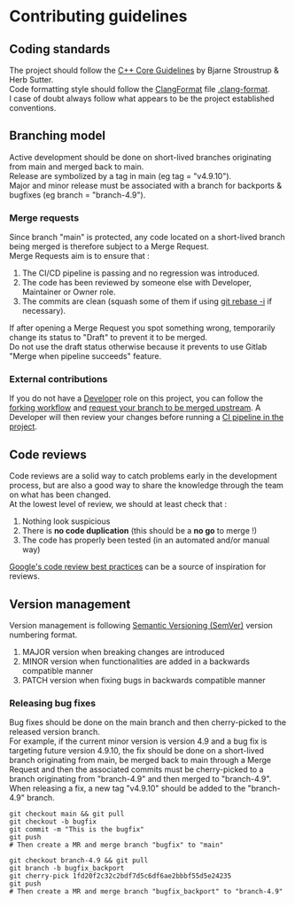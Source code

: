 
# Contributing guidelines

## Coding standards

The project should follow the [C++ Core Guidelines](https://isocpp.github.io/CppCoreGuidelines/CppCoreGuidelines) by Bjarne Stroustrup & Herb Sutter. \
Code formatting style should follow the [ClangFormat](https://clang.llvm.org/docs/ClangFormat.html) file [.clang-format](https://gitlab.com/squey/squey/-/blob/main/.clang-format). \
I case of doubt always follow what appears to be the project established conventions.

## Branching model

Active development should be done on short-lived branches originating from main and merged back to main. \
Release are symbolized by a tag in main (eg tag = "v4.9.10"). \
Major and minor release must be associated with a branch for backports & bugfixes (eg branch = "branch-4.9").

### Merge requests

Since branch "main" is protected, any code located on a short-lived branch being merged is therefore subject to a Merge Request. \
Merge Requests aim is to ensure that :

1. The CI/CD pipeline is passing and no regression was introduced.
2. The code has been reviewed by someone else with Developer, Maintainer or Owner role.
3. The commits are clean (squash some of them if using [git rebase -i](https://gitlab.com/squey/squey/-/wikis/rebase) if necessary).

If after opening a Merge Request you spot something wrong, temporarily change its status to "Draft" to prevent it to be merged. \
Do not use the draft status otherwise because it prevents to use Gitlab "Merge when pipeline succeeds" feature.

### External contributions

If you do not have a [Developer](https://docs.gitlab.com/ee/user/permissions.html) role on this project, you can follow the [forking workflow](https://docs.gitlab.com/ee/user/project/repository/forking_workflow.html) and [request your branch to be merged upstream](https://docs.gitlab.com/ee/user/project/repository/forking_workflow.html#merging-upstream). A Developer will then review your changes before running a [CI pipeline in the project](https://docs.gitlab.com/ee/ci/pipelines/merge_request_pipelines.html#run-pipelines-in-the-parent-project).

## Code reviews

Code reviews are a solid way to catch problems early in the development process, but are also a good way to share the knowledge through the team on what has been changed. \
At the lowest level of review, we should at least check that :

1. Nothing look suspicious
2. There is **no code duplication** (this should be a **no go** to merge !)
3. The code has properly been tested (in an automated and/or manual way)

[Google's code review best practices](https://google.github.io/eng-practices/review/) can be a source of inspiration for reviews.

## Version management

Version management is following [Semantic Versioning (SemVer)](https://semver.org/) version numbering format.

1. MAJOR version when breaking changes are introduced
2. MINOR version when functionalities are added in a backwards compatible manner
3. PATCH version when fixing bugs in backwards compatible manner

### Releasing bug fixes

Bug fixes should be done on the main branch and then cherry-picked to the released version branch. \
For example, if the current minor version is version 4.9 and a bug fix is targeting future version 4.9.10, the fix should be done on a short-lived branch originating from main, be merged back to main through a Merge Request and then the associated commits must be cherry-picked to a branch originating from "branch-4.9" and then merged to "branch-4.9". \
When releasing a fix, a new tag "v4.9.10" should be added to the "branch-4.9" branch.

```
git checkout main && git pull
git checkout -b bugfix
git commit -m "This is the bugfix"
git push
# Then create a MR and merge branch "bugfix" to "main"

git checkout branch-4.9 && git pull
git branch -b bugfix_backport
git cherry-pick 1fd20f2c32c2bdf7d5c6df6ae2bbbf55d5e24235
git push
# Then create a MR and merge branch "bugfix_backport" to "branch-4.9"
```

